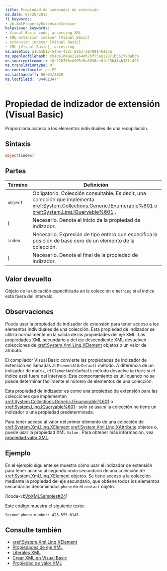 ```yaml
---
title: Propiedad de indexador de extensión
ms.date: 07/20/2015
f1_keywords:
- vb.XmlPropertyExtensionIndexer
helpviewer_keywords:
- Visual Basic code, accessing XML
- XML extension indexer [Visual Basic]
- extension indexer [Visual Basic]
- XML [Visual Basic], accessing
ms.assetid: a16a4b13-54be-432c-82b3-a87091464ada
ms.openlocfilehash: c91061d49e22e648b7bf75a812071b352793abcb
ms.sourcegitcommit: f8c270376ed905f6a8896ce0fe25b4f4b38ff498
ms.translationtype: MT
ms.contentlocale: es-ES
ms.lasthandoff: 06/04/2020
ms.locfileid: "84401347"
---
```

# <a name="extension-indexer-property-visual-basic"></a>Propiedad de indizador de extensión (Visual Basic)
Proporciona acceso a los elementos individuales de una recopilación.  
  
## <a name="syntax"></a>Sintaxis  
  
```vb  
object(index)  
```  
  
## <a name="parts"></a>Partes  
  
|Término|Definición|  
|---|---|  
|`object`|Obligatorio. Colección consultable. Es decir, una colección que implementa <xref:System.Collections.Generic.IEnumerable%601> o <xref:System.Linq.IQueryable%601> .|  
|(|Necesario. Denota el inicio de la propiedad de indizador.|  
|`index`|Necesario. Expresión de tipo entero que especifica la posición de base cero de un elemento de la colección.|  
|)|Necesario. Denota el final de la propiedad de indizador.|  
  
## <a name="return-value"></a>Valor devuelto  
 Objeto de la ubicación especificada en la colección o `Nothing` si el índice está fuera del intervalo.  
  
## <a name="remarks"></a>Observaciones  
 Puede usar la propiedad de indizador de extensión para tener acceso a los elementos individuales de una colección. Esta propiedad de indizador se utiliza normalmente en la salida de las propiedades del eje XML. Las propiedades XML secundario y del eje descendiente XML devuelven colecciones de <xref:System.Xml.Linq.XElement> objetos o un valor de atributo.  
  
 El compilador Visual Basic convierte las propiedades de indizador de extensión en llamadas al `ElementAtOrDefault` método. A diferencia de un indizador de matriz, el `ElementAtOrDefault` método devuelve `Nothing` si el índice está fuera del intervalo. Este comportamiento es útil cuando no se puede determinar fácilmente el número de elementos de una colección.  
  
 Esta propiedad de indizador es como una propiedad de extensión para las colecciones que implementan <xref:System.Collections.Generic.IEnumerable%601> o <xref:System.Linq.IQueryable%601> : solo se usa si la colección no tiene un indizador o una propiedad predeterminada.  
  
 Para tener acceso al valor del primer elemento de una colección de <xref:System.Xml.Linq.XElement> <xref:System.Xml.Linq.XAttribute> objetos o, puede usar la propiedad XML `Value` . Para obtener más información, vea [propiedad valor XML](xml-value-property.md).  
  
## <a name="example"></a>Ejemplo  
 En el ejemplo siguiente se muestra cómo usar el indizador de extensión para tener acceso al segundo nodo secundario de una colección de <xref:System.Xml.Linq.XElement> objetos. Se tiene acceso a la colección mediante la propiedad del eje secundario, que obtiene todos los elementos secundarios denominados `phone` en el `contact` objeto.  
  
 [!code-vb[VbXMLSamples#24](~/samples/snippets/visualbasic/VS_Snippets_VBCSharp/VbXMLSamples/VB/XMLSamples11.vb#24)]  
  
 Este código muestra el siguiente texto:  
  
 `Second phone number: 425-555-0145`  
  
## <a name="see-also"></a>Consulte también

- <xref:System.Xml.Linq.XElement>
- [Propiedades de eje XML](index.md)
- [Literales XML](../xml-literals/index.md)
- [Crear XML en Visual Basic](../../programming-guide/language-features/xml/creating-xml.md)
- [Propiedad de valor XML](xml-value-property.md)
